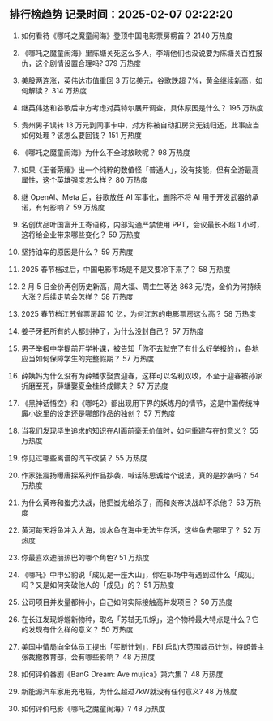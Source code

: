 
## 排行榜趋势 记录时间：2025-02-07 02:22:20
  
  1. 如何看待《哪吒之魔童闹海》登顶中国电影票房榜首？ 2140 万热度
    
  2. 《哪吒之魔童闹海》里陈塘关死这么多人，李靖他们也没说要为陈塘关百姓报仇，这个剧情设置合理吗? 379 万热度
    
  3. 美股两连涨，英伟达市值重回 3 万亿美元，谷歌跌超 7%，黄金继续新高，如何解读？ 314 万热度
    
  4. 继英伟达和谷歌后中方考虑对英特尔展开调查，具体原因是什么？ 195 万热度
    
  5. 贵州男子误转 13 万元到同事卡中，对方称被自动扣房贷无钱归还，此事应当如何处理？该怎么要回钱？ 151 万热度
    
  6. 《哪吒之魔童闹海》为什么不全球放映呢？ 98 万热度
    
  7. 如果《王者荣耀》出一个纯粹的数值怪「普通人」，没有技能，但有全游最高属性，这个英雄强度怎么样？ 80 万热度
    
  8. 继 OpenAI、Meta 后，谷歌放任 AI 军事化，删除不将 AI 用于开发武器的承诺，有何影响？ 59 万热度
    
  9. 名创优品叶国富开工寄语称，内部沟通严禁使用 PPT，会议最长不超 1 小时，这将给企业带来哪些变化？ 59 万热度
    
  10. 坚持油车的原因是什么？ 59 万热度
    
  11. 2025 春节档过后，中国电影市场是不是又要冷下来了？ 58 万热度
    
  12. 2 月 5 日金价再创历史新高，周大福、周生生等达 863 元/克，金价为何持续大涨？后续走势会怎样？ 58 万热度
    
  13. 2025 春节档江苏省票房超 10 亿，为何江苏的电影票房这么高？ 58 万热度
    
  14. 姜子牙把所有的人都封神了，为什么没封自己？ 57 万热度
    
  15. 男子举报中学提前开学补课，被告知「你不去就完了有什么好举报的」，各地应当如何保障学生的完整假期？ 57 万热度
    
  16. 薛姨妈为什么没有为薛蟠求娶贾迎春，这样可以名利双收，不至于迎春被孙家折磨至死，薛蟠娶夏金桂终成鳏夫？ 57 万热度
    
  17. 《黑神话悟空》和《哪吒2》都出现用下界的妖炼丹的情节，这是中国传统神魔小说里的设定还是哪部作品的独创？ 57 万热度
    
  18. 当我们发现毕生追求的知识在AI面前毫无价值时，如何重建存在的意义？ 55 万热度
    
  19. 你见过哪些离谱的汽车改装？ 55 万热度
    
  20. 作家张震扬曝唐探系列作品抄袭，喊话陈思诚给个说法，真的是抄袭吗？ 54 万热度
    
  21. 为什么黄帝和蚩尤决战，他把蚩尤给杀了，而和炎帝决战却不杀他？ 53 万热度
    
  22. 黄河每天将鱼冲入大海，淡水鱼在海中无法生存活，这些鱼去哪里了？ 52 万热度
    
  23. 你最喜欢迪丽热巴的哪个角色? 51 万热度
    
  24. 《哪吒》中申公豹说「成见是一座大山」，你在职场中有遇到过什么「成见」吗？又是如何突破他人的「成见」的？ 51 万热度
    
  25. 公司项目并发量都特小，自己如何实际接触高并发项目？ 50 万热度
    
  26. 在长江发现蜉蝣新物种，取名「苏轼无爪蜉」，这个物种最大特点是什么？它的发现有什么样的意义？ 50 万热度
    
  27. 美国中情局向全体员工提出「买断计划」，FBI 启动大范围裁员计划，特朗普主张裁撤教育部，会有哪些影响？ 48 万热度
    
  28. 如何评价番剧《BanG Dream: Ave mujica》第六集？ 48 万热度
    
  29. 新能源汽车家用充电桩，为什么超过7kW就没有任何意义? 48 万热度
    
  30. 如何评价电影《哪吒之魔童闹海》? 48 万热度
    